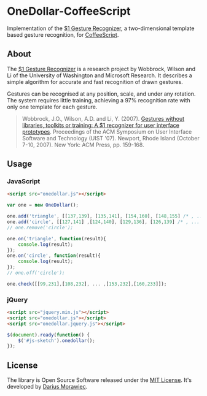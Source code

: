 # OneDollar-CoffeeScript

Implementation of the [$1 Gesture Recognizer](http://depts.washington.edu/aimgroup/proj/dollar/), a two-dimensional template based gesture recognition, for [CoffeeScript](http://coffeescript.org/).


## About

The [$1 Gesture Recognizer](http://depts.washington.edu/aimgroup/proj/dollar/) is a research project by Wobbrock, Wilson and Li of the University of Washington and Microsoft Research. It describes a simple algorithm for accurate and fast recognition of drawn gestures.

Gestures can be recognised at any position, scale, and under any rotation. The system requires little training, achieving a 97% recognition rate with only one template for each gesture.

> Wobbrock, J.O., Wilson, A.D. and Li, Y. (2007). [Gestures without libraries, toolkits or training: A $1 recognizer for user interface prototypes](http://faculty.washington.edu/wobbrock/pubs/uist-07.1.pdf). Proceedings of the ACM Symposium on User Interface Software and Technology (UIST '07). Newport, Rhode Island (October 7-10, 2007). New York: ACM Press, pp. 159-168.


## Usage

### JavaScript

```html
<script src="onedollar.js"></script>	
```

```javascript
var one = new OneDollar();

one.add('triangle', [[137,139], [135,141], [154,160], [148,155] /* , ... */ ]);
one.add('circle', [[127,141] ,[124,140], [129,136], [126,139] /* , ... */ ]);
// one.remove('circle');

one.on('triangle', function(result){
	console.log(result);
});
one.on('circle', function(result){
	console.log(result);
});
// one.off('circle');

one.check([[99,231],[108,232], ... ,[153,232],[160,233]]);
```

### jQuery

```html
<script src="jquery.min.js"></script>
<script src="onedollar.js"></script>
<script src="onedollar.jquery.js"></script>
```

```javascript
$(document).ready(function() {
	$('#js-sketch').onedollar();
});
```

## License

The library is Open Source Software released under the [MIT License](https://raw.github.com/voidplus/onedollar-coffeescript/master/MIT-LICENSE.txt). It's developed by [Darius Morawiec](http://voidplus.de).